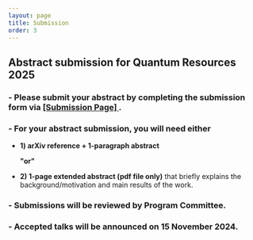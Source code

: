 ```yaml
---
layout: page
title: Submission
order: 3
---
```


## Abstract submission for Quantum Resources 2025

### - Please submit your abstract by completing the submission form via <a href="https://forms.gle/U573dXqnVY5tpC9F9"> [Submission Page] </a>.

### - For your abstract submission, you will need either

* **1) arXiv reference + 1-paragraph abstract**
  
  **"or"**
  
* **2) 1-page extended abstract (pdf file only)** that briefly explains the background/motivation and main results of the work.

### - Submissions will be reviewed by Program Committee.

### - Accepted talks will be announced on 15 November 2024.
